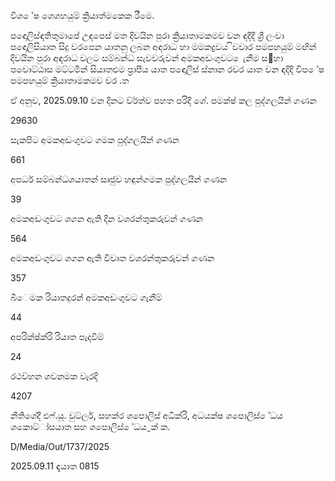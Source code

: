 විශ ේෂ ශෙශහයුම් ක්‍රියාත්මකෙක රීමෙ.

පඳොලිස්ඳතිතුමාපේ උඳපෙස් මත දිවයින පුරා ක්‍රියාතාමකමව වන ඳදිදි ශ්‍රී ලංවා පඳොලිසියාත සිදු වරපෙන යාතනු ලබන අඳරාධ හා මමකද්‍රවය ිවවාර පමපහයුම් මඟින් දිවයින පුරා අඳරාධ වලට සම්බන්ධ සැවවරුවන් අමකඅඩංගුවට ෙැනීම ස඲හා පවොට්ඨාස මට්ටමින් සියාතළුම ප්‍රාපීය යාත පඳොලිස් ස්නාන රවර යාත වන ඳදිදි විප ේෂ පමපහයුම් ක්‍රියාතාමකමව වර .ත

ඒ අනුව, 2025.09.10 වන දිනට ව්ර්ත්ව පහත පරිදි ශේ. පමක්ෂ් කල පුද්ගලයින් ගණන

29630

සැකපිට අමකඅඩංගුවට ගමක පුද්ගලයින් ගණන

661

අපර්ධ සම්බන්ධශයාතන් සෘජුව හඳුන්ගමක පුද්ගලයින් ගණන

39

අමකඅඩංගුවට ශගන ඇති දින වශරන්තුකරුවන් ගණන

564

අමකඅඩංගුවට ශගන ඇති විවෘත වශරන්තුකරුවන් ගණන

357

බීෙමක රියාතදුරන් අමකඅඩංගුවට ගැනීම්

44

අපරික්ෂ්ක්රි රියාත පැදවීම්

24

රථව්හන ශවනමක වැරදි

4207

නීතිශේදී එෆ්.යූ. වුට්ලර්, සහක්ර ශපොලිස් අධික්රි, අධයක්ෂ ශපොලිස් ේධය ශකොට්ා්සයාත සහ ශපොලිස් ේධය ්‍රක් ක.

D/Media/Out/1737/2025

2025.09.11 ඳැයාත 0815